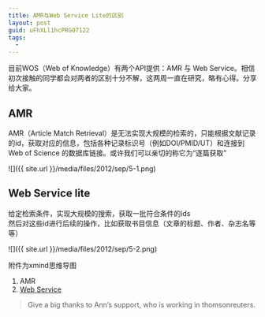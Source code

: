```yaml
---
title: AMR与Web Service Lite的区别
layout: post
guid: uFhXLl1hcPRG07122
tags:
  - 
---
```


目前WOS（Web of Knowledge）有两个API提供：AMR 与 Web Service。相信初次接触的同学都会对两者的区别十分不解，这两周一直在研究，略有心得。分享给大家。

## AMR

AMR（Article Match Retrieval）是无法实现大规模的检索的，只能根据文献记录的id，获取对应的信息，包括各种记录标识号（例如DOI/PMID/UT）和连接到Web of Science 的数据库链接。或许我们可以亲切的称它为“逐篇获取”

<span class="image-1200">![]({{ site.url }}/media/files/2012/sep/5-1.png)</span>

## Web Service lite

给定检索条件，实现大规模的搜索，获取一批符合条件的ids  
然后对这些id进行后续的操作，比如获取书目信息（文章的标题、作者、杂志名等等）

<span class="image-1200">![]({{ site.url }}/media/files/2012/sep/5-2.png)</span>

附件为xmind思维导图

1. AMR  
2. [Web Service](https://skydrive.live.com/#cid=51A78DB6D0C754DF&id=51A78DB6D0C754DF%211033)

> Give a big thanks to Ann’s support, who is working in thomsonreuters.